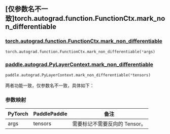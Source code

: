 ## [仅参数名不一致]torch.autograd.function.FunctionCtx.mark_non_differentiable

### [torch.autograd.function.FunctionCtx.mark_non_differentiable](https://pytorch.org/docs/stable/generated/torch.autograd.function.FunctionCtx.mark_non_differentiable.html#torch.autograd.function.FunctionCtx.mark_non_differentiable)

```python
torch.autograd.function.FunctionCtx.mark_non_differentiable(*args)
```

### [paddle.autograd.PyLayerContext.mark_non_differentiable](https://www.paddlepaddle.org.cn/documentation/docs/zh/api/paddle/autograd/PyLayerContext_cn.html#mark-non-differentiable-self-tensors)

```python
paddle.autograd.PyLayerContext.mark_non_differentiable(*tensors)
```

两者功能一致，仅参数名不一致，具体如下：

### 参数映射

| PyTorch | PaddlePaddle | 备注                          |
| ------- | ------------ | ----------------------------- |
| args    | tensors      | 需要标记不需要反向的 Tensor。 |
